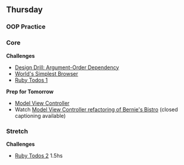 ## Thursday
### OOP Practice

### Core

**Challenges**

- [Design Drill: Argument-Order Dependency](../../../../design-drill-argument-order-dependency-challenge)
- [World's Simplest Browser](../../../../world-s-simplest-browser-challenge)
- [Ruby Todos 1](../../../../ruby-todos-1-0-core-features-challenge)

**Prep for Tomorrow**

- [Model View Controller](../readings/model-view-controller/README.md)
- Watch [Model View Controller refactoring of Bernie's Bistro](https://talks.devbootcamp.com/mvc-refactoring-bernies-code) (closed captioning available)


### Stretch

**Challenges**

- [Ruby Todos 2](../../../../ruby-todos-2-0-additional-features-challenge) 1.5hs
